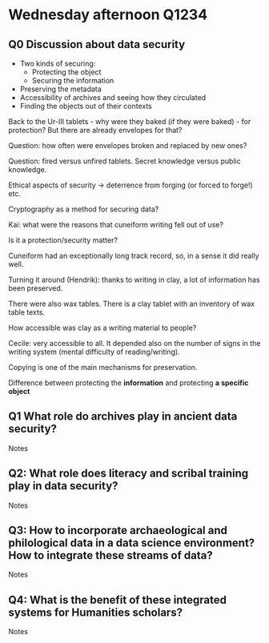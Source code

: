 # Wednesday afternoon Q1234

## Q0 Discussion about data security

* Two kinds of securing:
    * Protecting the object
    * Securing the information
* Preserving the metadata
* Accessibility of archives and seeing how they circulated
* Finding the objects out of their contexts

Back to the Ur-III tablets - why were they baked (if they were baked) - for protection? But there are already envelopes for that?

Question: how often were envelopes broken and replaced by new ones?

Question: fired versus unfired tablets. Secret knowledge versus public knowledge.

Ethical aspects of security -> deterrence from forging (or forced to forge!)  etc.

Cryptography as a method for securing data?

Kai: what were the reasons that cuneiform writing fell out of use?

Is it a protection/security matter?

Cuneiform had an exceptionally long track record, so, in a sense it did really well.

Turning it around (Hendrik): thanks to writing in clay, a lot of information has been preserved.

There were also wax tables. There is a clay tablet with an inventory of wax table texts.

How accessible was clay as a writing material to people?

Cecile: very accessible to all. It depended also on the number of signs in the writing system (mental difficulty of reading/writing).

Copying is one of the main mechanisms for preservation.

Difference between protecting the **information** and protecting **a specific object**


## Q1 What role do archives play in ancient data security?

Notes


## Q2: What role does literacy and scribal training play in data security?

Notes


## Q3: How to incorporate archaeological and philological data in a data science environment? How to integrate these streams of data?

Notes


## Q4: What is the benefit of these integrated systems for Humanities scholars?

Notes


